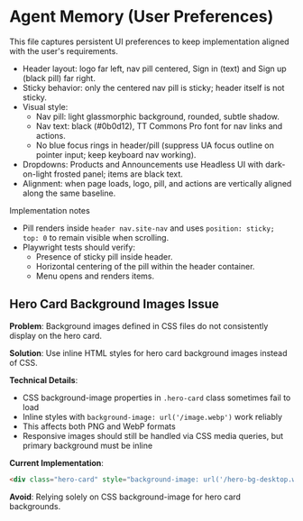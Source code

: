 # Agent Memory (User Preferences)

This file captures persistent UI preferences to keep implementation aligned with the user's requirements.

- Header layout: logo far left, nav pill centered, Sign in (text) and Sign up (black pill) far right.
- Sticky behavior: only the centered nav pill is sticky; header itself is not sticky.
- Visual style:
  - Nav pill: light glassmorphic background, rounded, subtle shadow.
  - Nav text: black (#0b0d12), TT Commons Pro font for nav links and actions.
  - No blue focus rings in header/pill (suppress UA focus outline on pointer input; keep keyboard nav working).
- Dropdowns: Products and Announcements use Headless UI with dark-on-light frosted panel; items are black text.
- Alignment: when page loads, logo, pill, and actions are vertically aligned along the same baseline.

Implementation notes
- Pill renders inside `header nav.site-nav` and uses `position: sticky; top: 0` to remain visible when scrolling.
- Playwright tests should verify:
  - Presence of sticky pill inside header.
  - Horizontal centering of the pill within the header container.
  - Menu opens and renders items.

## Hero Card Background Images Issue

**Problem**: Background images defined in CSS files do not consistently display on the hero card.

**Solution**: Use inline HTML styles for hero card background images instead of CSS.

**Technical Details**:
- CSS background-image properties in `.hero-card` class sometimes fail to load
- Inline styles with `background-image: url('/image.webp')` work reliably
- This affects both PNG and WebP formats
- Responsive images should still be handled via CSS media queries, but primary background must be inline

**Current Implementation**:
```html
<div class="hero-card" style="background-image: url('/hero-bg-desktop.webp'); background-size: cover; background-position: center; background-repeat: no-repeat;">
```

**Avoid**: Relying solely on CSS background-image for hero card backgrounds.

